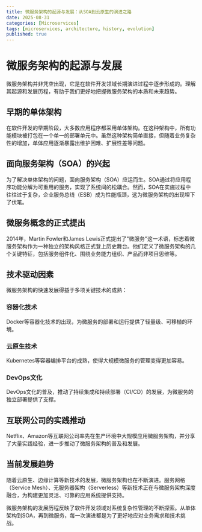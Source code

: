 ```yaml
---
title: 微服务架构的起源与发展：从SOA到云原生的演进之路
date: 2025-08-31
categories: [Microservices]
tags: [microservices, architecture, history, evolution]
published: true
---
```


# 微服务架构的起源与发展

微服务架构并非凭空出现，它是在软件开发领域长期演进过程中逐步形成的。理解其起源和发展历程，有助于我们更好地把握微服务架构的本质和未来趋势。

## 早期的单体架构

在软件开发的早期阶段，大多数应用程序都采用单体架构。在这种架构中，所有功能模块被打包在一个单一的部署单元中。虽然这种架构简单直接，但随着业务复杂性的增加，单体应用逐渐暴露出维护困难、扩展性差等问题。

## 面向服务架构（SOA）的兴起

为了解决单体架构的问题，面向服务架构（SOA）应运而生。SOA通过将应用程序功能分解为可重用的服务，实现了系统间的松耦合。然而，SOA在实施过程中往往过于复杂，企业服务总线（ESB）成为性能瓶颈，这为微服务架构的出现埋下了伏笔。

## 微服务概念的正式提出

2014年，Martin Fowler和James Lewis正式提出了"微服务"这一术语，标志着微服务架构作为一种独立的架构风格正式登上历史舞台。他们定义了微服务架构的几个关键特征，包括服务组件化、围绕业务能力组织、产品而非项目思维等。

## 技术驱动因素

微服务架构的快速发展得益于多项关键技术的成熟：

### 容器化技术
Docker等容器化技术的出现，为微服务的部署和运行提供了轻量级、可移植的环境。

### 云原生技术
Kubernetes等容器编排平台的成熟，使得大规模微服务的管理变得更加容易。

### DevOps文化
DevOps文化的普及，推动了持续集成和持续部署（CI/CD）的发展，为微服务的独立部署提供了支撑。

## 互联网公司的实践推动

Netflix、Amazon等互联网公司率先在生产环境中大规模应用微服务架构，并分享了大量实践经验，进一步推动了微服务架构的普及和发展。

## 当前发展趋势

随着云原生、边缘计算等新技术的发展，微服务架构也在不断演进。服务网格（Service Mesh）、无服务器架构（Serverless）等新技术正在与微服务架构深度融合，为构建更加灵活、可靠的应用系统提供支持。

微服务架构的发展历程反映了软件开发领域对系统复杂性管理的不断探索。从单体架构到SOA，再到微服务，每一次演进都是为了更好地应对业务需求和技术挑战。